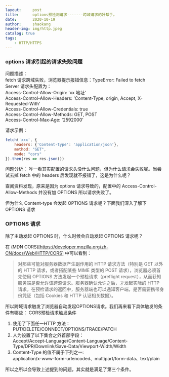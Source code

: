 ```yaml
---
layout:     post
title:      options预检测请求-------跨域请求的好帮手。
date:       2020-10-19
author:     shaokang
header-img: img/http.jpeg
catalog: true
tags:
    - HTTP/HTTPS
---
```


### options 请求引起的请求失败问题
问题描述：  
fetch 请求跨域失败，浏览器提示报错信息：TypeError: Failed to fetch  
Server 请求头配置为：  
Access-Control-Allow-Origin: 'xx 地址'  
Access-Control-Allow-Headers: 'Content-Type, origin, Accept, X-Requested-With'  
Access-Control-Allow-Credentials: true  
Access-Control-Allow-Methods: GET, POST  
Access-Control-Max-Age: '2592000'  

请求示例：
``` JavaScript
fetch('xxx', {
    headers: {'Content-type': 'application/json'},
    method: "GET",
    mode: "cors"
}).then(res => res.json())
```

问题分析：
咋一看其实配置的请求头没什么问题，但为什么请求会失败呢。当尝试去掉 fetch 中的 headers 后发现就不报错了，这是为什么呢？

查阅资料发现，原来是因为 options 请求导致的，配置中的 Access-Control-Allow-Methods 并没有加 OPTIONS 所以请求失败了。

但为什么 Content-type 会发起 OPTIONS 请求呢？下面我们深入了解下 OPTIONS 请求

### OPTIONS 请求
除了主动发起 OPTIONS 时，什么时候会自动发起 OPTIONS 请求呢？ 

在 (MDN CORS)[https://developer.mozilla.org/zh-CN/docs/Web/HTTP/CORS] 中可以看到：
> 对那些可能对服务器数据产生副作用的 HTTP 请求方法（特别是 GET 以外的 HTTP 请求，或者搭配某些 MIME 类型的 POST 请求），浏览器必须首先使用 OPTIONS 方法发起一个预检请求（preflight request），从而获知服务端是否允许该跨源请求。服务器确认允许之后，才发起实际的 HTTP 请求。在预检请求的返回中，服务器端也可以通知客户端，是否需要携带身份凭证（包括 Cookies 和 HTTP 认证相关数据）。

所以跨域请求触发了浏览器自动发起OPTIONS请求。我们再来看下具体触发的条件有哪些：
CORS预检请求触发条件	 
1. 使用了下面任一HTTP 方法：	 
PUT/DELETE/CONNECT/OPTIONS/TRACE/PATCH	 
2. 人为设置了以下集合之外首部字段：	 
Accept/Accept-Language/Content-Language/Content-Type/DPR/Downlink/Save-Data/Viewport-Width/Width	 
3. Content-Type 的值不属于下列之一:	 
application/x-www-form-urlencoded、multipart/form-data、text/plain

所以之所以会导致上述提到的问题，其实就是满足了第三个条件。